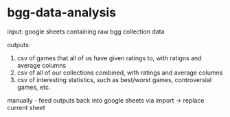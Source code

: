 # bgg-data-analysis

input: google sheets containing raw bgg collection data

outputs:
1. csv of games that all of us have given ratings to, with ratigns and average columns
2. csv of all of our collections combined, with ratings and average columns
3. csv of interesting statistics, such as best/worst games, controversial games, etc.

manually - feed outputs back into google sheets via import -> replace current sheet
